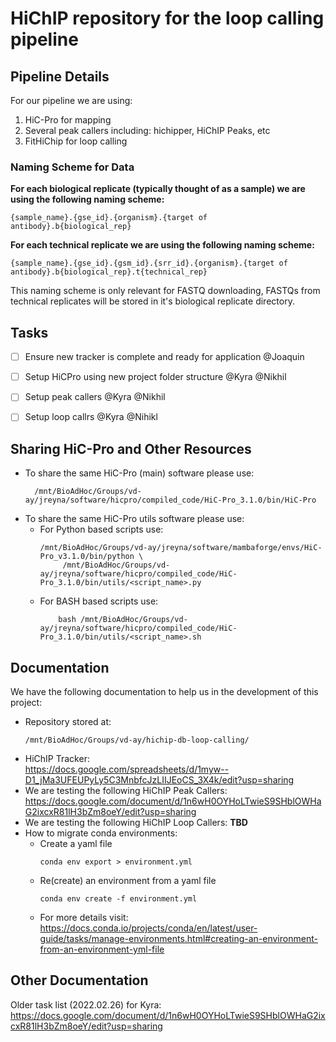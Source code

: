 # HiChIP repository for the loop calling pipeline

## Pipeline Details 
For our pipeline we are using:
1) HiC-Pro for mapping
2) Several peak callers including: hichipper, HiChIP Peaks, etc
3) FitHiChip for loop calling


### Naming Scheme for Data
**For each biological replicate (typically thought of as a sample) we are using the following naming scheme:**
```
{sample_name}.{gse_id}.{organism}.{target of antibody}.b{biological_rep}
```

**For each technical replicate we are using the following naming scheme:**
```
{sample_name}.{gse_id}.{gsm_id}.{srr_id}.{organism}.{target of antibody}.b{biological_rep}.t{technical_rep}
```
This naming scheme is only relevant for FASTQ downloading, FASTQs from technical replicates will be stored in it's biological replicate directory. 

## Tasks 
- [ ] Ensure new tracker is complete and ready for application @Joaquin
- [ ] Setup HiCPro using new project folder structure @Kyra @Nikhil
- [ ] Setup peak callers @Kyra @Nikhil
- [ ] Setup loop callrs @Kyra @Nihikl


## Sharing HiC-Pro and Other Resources
- To share the same HiC-Pro (main) software please use:
    ```
      /mnt/BioAdHoc/Groups/vd-ay/jreyna/software/hicpro/compiled_code/HiC-Pro_3.1.0/bin/HiC-Pro
    ```
- To share the same HiC-Pro utils software please use:
  - For Python based scripts use:<br>
    ```
    /mnt/BioAdHoc/Groups/vd-ay/jreyna/software/mambaforge/envs/HiC-Pro_v3.1.0/bin/python \
         /mnt/BioAdHoc/Groups/vd-ay/jreyna/software/hicpro/compiled_code/HiC-Pro_3.1.0/bin/utils/<script_name>.py
    ```
  - For BASH based scripts use:<br>
    ```
        bash /mnt/BioAdHoc/Groups/vd-ay/jreyna/software/hicpro/compiled_code/HiC-Pro_3.1.0/bin/utils/<script_name>.sh
    ```

## Documentation
We have the following documentation to help us in the development of this project:
- Repository stored at:<br>
    ```
    /mnt/BioAdHoc/Groups/vd-ay/hichip-db-loop-calling/
    ```
- HiChIP Tracker:<br>
  https://docs.google.com/spreadsheets/d/1myw--D1_jMa3UFEUPyLy5C3MnbfcJzLIIJEoCS_3X4k/edit?usp=sharing 
- We are testing the following HiChIP Peak Callers:<br>
  https://docs.google.com/document/d/1n6wH0OYHoLTwieS9SHblOWHaG2ixcxR81lH3bZm8oeY/edit?usp=sharing
- We are testing the following HiChIP Loop Callers: **TBD**
- How to migrate conda environments:
    - Create a yaml file
      ```
      conda env export > environment.yml
      ```
    - Re(create) an environment from a yaml file
      ```
      conda env create -f environment.yml
      ```
    - For more details visit: https://docs.conda.io/projects/conda/en/latest/user-guide/tasks/manage-environments.html#creating-an-environment-from-an-environment-yml-file


## Other Documentation
Older task list (2022.02.26) for Kyra: https://docs.google.com/document/d/1n6wH0OYHoLTwieS9SHblOWHaG2ixcxR81lH3bZm8oeY/edit?usp=sharing
